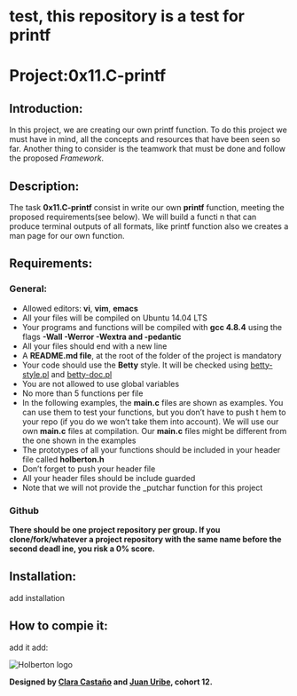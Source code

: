 # test, this repository is a test for printf

# Project:0x11.C-printf

## Introduction:

In this project, we are creating our own printf function. To do this project we must have in mind, all the concepts and resources that have been seen so far. Another thing to consider is the teamwork that must be done and follow the proposed *Framework*.

## Description:

The task **0x11.C-printf** consist in write our own **printf** function, meeting the proposed requirements(see below). We will build a functi
n that can produce terminal outputs of all formats, like printf function also we creates a man page for our own function.


## Requirements:

### General:

+ Allowed editors: **vi**, **vim**, **emacs**
+ All your files will be compiled on Ubuntu 14.04 LTS
+ Your programs and functions will be compiled with **gcc 4.8.4** using the flags **-Wall -Werror -Wextra and -pedantic**
+ All your files should end with a new line
+ A **README.md file**, at the root of the folder of the project is mandatory
+ Your code should use the **Betty** style. It will be checked using [betty-style.pl](https://github.com/holbertonschool/Betty/blob/master/betty-style.pl) and [betty-doc.pl](https://github.com/holbertonschool/Betty/blob/master/betty-doc.pl)
+ You are not allowed to use global variables
+ No more than 5 functions per file
+ In the following examples, the **main.c** files are shown as examples. You can use them to test your functions, but you don’t have to push t
hem to your repo (if you do we won’t take them into account). We will use our own **main.c** files at compilation. Our **main.c** files might
be different from the one shown in the examples
+ The prototypes of all your functions should be included in your header file called **holberton.h**
+ Don’t forget to push your header file
+ All your header files should be include guarded
+ Note that we will not provide the _putchar function for this project

### Github

**There should be one project repository per group. If you clone/fork/whatever a project repository with the same name before the second deadl
ine, you risk a 0% score.**

## Installation:
add installation
## How to compie it:
add it
add:


![Holberton logo](https://camo.githubusercontent.com/80e4aef5357b80f03b960818a751e2be258ccc97/68747470733a2f2f7777772e686f6c626572746f6e7363686f6f6c2e636f6d2f686f6c626572746f6e2d6c6f676f2e706e67)

**Designed by [Clara Castaño](https://github.com/ClaraCastaD) and [Juan Uribe](https://github.com/poix-code), cohort 12.**
